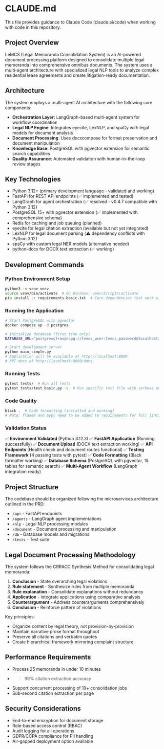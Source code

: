 # CLAUDE.md

This file provides guidance to Claude Code (claude.ai/code) when working with code in this repository.

## Project Overview

LeMCS (Legal Memoranda Consolidation System) is an AI-powered document processing platform designed to consolidate multiple legal memoranda into comprehensive omnibus documents. The system uses a multi-agent architecture with specialized legal NLP tools to analyze complex residential lease agreements and create litigation-ready documentation.

## Architecture

The system employs a multi-agent AI architecture with the following core components:
- **Orchestration Layer**: LangGraph-based multi-agent system for workflow coordination
- **Legal NLP Engine**: Integrates eyecite, LexNLP, and spaCy with legal models for document analysis
- **Document Processing**: Uses docxcompose for format preservation and document manipulation
- **Knowledge Base**: PostgreSQL with pgvector extension for semantic search capabilities
- **Quality Assurance**: Automated validation with human-in-the-loop review stages

## Key Technologies

- Python 3.12+ (primary development language - validated and working)
- FastAPI for REST API endpoints (✅ implemented and tested)
- LangGraph for agent orchestration (✅ resolved - v0.4.7 compatible with Python 3.12)
- PostgreSQL 15+ with pgvector extension (✅ implemented with comprehensive schema)
- Redis for caching and job queuing (planned)
- eyecite for legal citation extraction (available but not yet integrated)
- LexNLP for legal document parsing (⚠️ dependency conflicts with Python 3.12)
- spaCy with custom legal NER models (alternative needed)
- python-docx for DOCX text extraction (✅ working)

## Development Commands

### Python Environment Setup
```bash
python3 -m venv venv
source venv/bin/activate  # On Windows: venv\Scripts\activate
pip install -r requirements-basic.txt  # Core dependencies that work with Python 3.12
```

### Running the Application
```bash
# Start PostgreSQL with pgvector
docker compose up -d postgres

# Initialize database (first time only)
DATABASE_URL="postgresql+asyncpg://lemcs_user:lemcs_password@localhost/lemcs" python scripts/init_database.py

# Start development server
python main_simple.py
# Application will be available at http://localhost:8000
# API docs at http://localhost:8000/docs
```

### Running Tests
```bash
pytest tests/  # Run all tests
pytest tests/test_basic.py -v  # Run specific test file with verbose output
```

### Code Quality
```bash
black .  # Code formatting (installed and working)
# Note: flake8 and mypy need to be added to requirements for full linting
```

### Validation Status
✅ **Environment Validated** (Python 3.12.3)
✅ **FastAPI Application** (Running successfully)
✅ **Document Upload** (DOCX text extraction working)
✅ **API Endpoints** (Health check and document routes functional)
✅ **Testing Framework** (4 passing tests with pytest)
✅ **Code Formatting** (Black formatter working)
✅ **Database Schema** (PostgreSQL with pgvector, 15 tables for semantic search)
✅ **Multi-Agent Workflow** (LangGraph integration ready)

## Project Structure

The codebase should be organized following the microservices architecture outlined in the PRD:
- `/api` - FastAPI endpoints
- `/agents` - LangGraph agent implementations
- `/nlp` - Legal NLP processing modules
- `/document` - Document processing and manipulation
- `/db` - Database models and migrations
- `/tests` - Test suite

## Legal Document Processing Methodology

The system follows the CRRACC Synthesis Method for consolidating legal memoranda:
1. **Conclusion** - State overarching legal violations
2. **Rule statement** - Synthesize rules from multiple memoranda
3. **Rule explanation** - Consolidate explanations without redundancy
4. **Application** - Integrate applications using comparative analysis
5. **Counterargument** - Address counterarguments comprehensively
6. **Conclusion** - Reinforce pattern of violations

Key principles:
- Organize content by legal theory, not provision-by-provision
- Maintain narrative prose format throughout
- Preserve all citations and verbatim quotes
- Create hierarchical framework mirroring complaint structure

## Performance Requirements

- Process 25 memoranda in under 10 minutes
- >99% citation extraction accuracy
- Support concurrent processing of 10+ consolidation jobs
- Sub-second citation extraction per page

## Security Considerations

- End-to-end encryption for document storage
- Role-based access control (RBAC)
- Audit logging for all operations
- GDPR/CCPA compliance for PII handling
- Air-gapped deployment option available